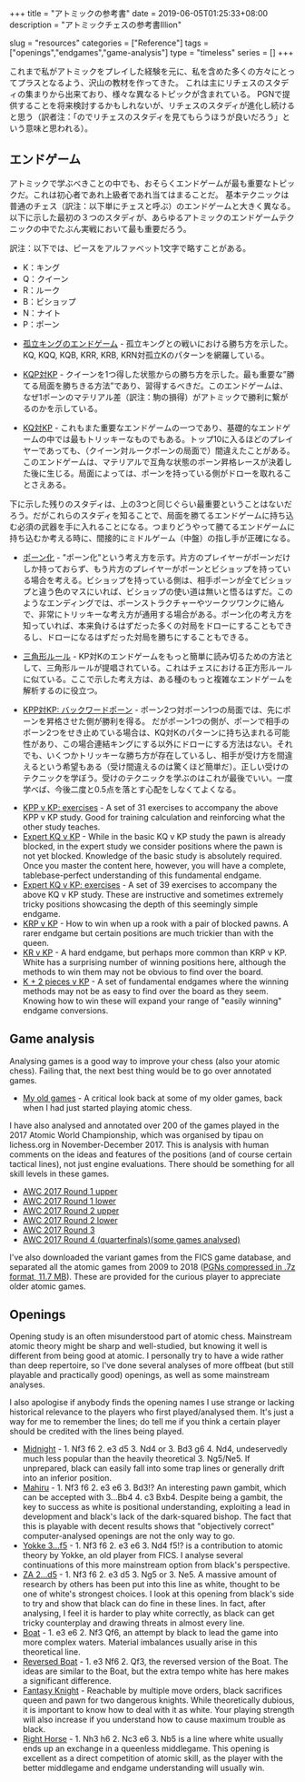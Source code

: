 +++
title = "アトミックの参考書"
date = 2019-06-05T01:25:33+08:00
description = "アトミックチェスの参考書Illion"

slug = "resources"
categories = ["Reference"]
tags = ["openings","endgames","game-analysis"]
type = "timeless"
series = []
+++

<!--
Over my time playing atomic I've created quite a number of resources for my own benefit and for others. This will primarily be a list of lichess studies covering different topics. (I may consider making the pgns available directly in the future, but the lichess studies may evolve constantly.)-->
これまで私がアトミックをプレイした経験を元に、私を含めた多くの方々にとってプラスとなるよう、沢山の教材を作ってきた。
これは主にリチェスのスタディの集まりから出来ており、様々な異なるトピックが含まれている。
PGNで提供することを将来検討するかもしれないが、リチェスのスタディが進化し続けると思う（訳者注：「のでリチェスのスタディを見てもらうほうが良いだろう」という意味と思われる）。

## エンドゲーム ##

<!--Endgames are probably the most important thing to learn, whether you're a new player or an experienced one. The basic techniques are very different from regular chess endgames, and fully worth the investment to master them. The first three studies are perhaps the most important of all for practical play.-->
アトミックで学ぶべきことの中でも、おそらくエンドゲームが最も重要なトピックだ。これは初心者であれ上級者であれ当てはまることだ。
基本テクニックは普通のチェス（訳注：以下単にチェスと呼ぶ）のエンドゲームと大きく異なる。
以下に示した最初の３つのスタディが、あらゆるアトミックのエンドゲームテクニックの中でたぶん実戦において最も重要だろう。

訳注：以下では、ピースをアルファベット1文字で略すことがある。
+ K：キング
+ Q：クイーン
+ R：ルーク
+ B：ビショップ
+ N：ナイト
+ P：ポーン


- [孤立キングのエンドゲーム](https://lichess.org/study/BB4RW1ts) - 孤立キングとの戦いにおける勝ち方を示した。KQ, KQQ, KQB, KRR, KRB, KRN対孤立Kのパターンを網羅している。
<!--- [Lone king endgames](https://lichess.org/study/BB4RW1ts) - How to win versus a lone king. Covers KQ, KQQ, KQB, KRR, KRB and KRN versus lone K.-->
- [KQP対KP](https://lichess.org/study/2DRvcpIZ) - クイーンを1つ得した状態からの勝ち方を示した。最も重要な”勝てる局面を勝ちきる方法”であり、習得するべきだ。このエンドゲームは、なぜ1ポーンのマテリアル差（訳注：駒の損得）がアトミックで勝利に繋がるのかを示している。
<!--- [KQP v KP](https://lichess.org/study/2DRvcpIZ) - How to win when up a queen. The single most important "how to win a won game" technique to master. This endgame is why a material difference of a single pawn is winning in atomic.-->
- [KQ対KP](https://lichess.org/study/nPsVcyo0) - これもまた重要なエンドゲームの一つであり、基礎的なエンドゲームの中では最もトリッキーなものでもある。トップ10に入るほどのプレイヤーであっても、（クイーン対ルークポーンの局面で）間違えたことがある。このエンドゲームは、マテリアルで互角な状態のポーン昇格レースが決着した後に生じる。局面によっては、ポーンを持っている側がドローを取れることさえある。
<!--- [KQ v KP](https://lichess.org/study/nPsVcyo0) - Lone queen versus lone pawn. Also an important endgame, and the trickiest basic endgame; even top ten players have messed this up (queen versus rook-pawn)! This endgame is what typically results after even-material pawn races. Sometimes, a draw may even be stolen by the side with the pawn.-->

<!--The rest of the endgame studies may not be as overridingly important as the first three above, but knowing these will give you vital ammunition to convert to winning endgames, and will indirectly improve your middlegame play as well when you consider how to convert to the appropriate endgames.-->
下に示した残りのスタディは、上の3つと同じぐらい最重要ということはないだろう。だがこれらのスタディを知ることで、局面を勝てるエンドゲームに持ち込む必須の武器を手に入れることになる。つまりどうやって勝てるエンドゲームに持ち込むか考える時に、間接的にミドルゲーム（中盤）の指し手が正確になる。

- [ポーン化](https://lichess.org/study/iS3Dp19A) - "ポーン化"という考え方を示す。片方のプレイヤーがポーンだけしか持っておらず、もう片方のプレイヤーがポーンとビショップを持っている場合を考える。ビショップを持っている側は、相手ポーンが全てビショップと違う色のマスにいれば、ビショップの使い道は無いと悟るはずだ。このようなエンディングでは、ポーンストラクチャーやツークツワンクに絡んで、非常にトリッキーな考え方が通用する場合がある。ポーン化の考え方を知っていれば、本来負けるはずだった多くの対局をドローにすることもできるし、ドローになるはずだった対局を勝ちにすることもできる。

<!--- [Pawnitisation](https://lichess.org/study/iS3Dp19A) - The idea of "pawnitisation". When only pawns are left but one side is up a bishop, the bishop might find itself useless if the opponent's pawns are all on the opposite-coloured squares. There can be very tricky ideas with pawn structure and zugzwang in these endings. Losses turn into draws and draws into wins if you know these ideas.-->
- [三角形ルール](https://lichess.org/study/7SpmVBSz) - KP対Kのエンドゲームをもっと簡単に読み切るための方法として、三角形ルールが提唱されている。これはチェスにおける正方形ルールに似ている。ここで示した考え方は、ある種のもっと複雑なエンドゲームを解析するのに役立つ。
<!--- [Rule of the rectangle](https://lichess.org/study/7SpmVBSz) - A proposed method of counting out KP v K (and some other pure pawn) endgames more easily, like the rule of the square in regular chess. The ideas here are helpful for analysing certain more complex endgames.
-->
- [KPP対KP: バックワードポーン](https://lichess.org/study/Iv9L9LTR) - ポーン2つ対ポーン1つの局面では、先にポーンを昇格させた側が勝利を得る。
だがポーン1つの側が、ポーンで相手のポーン2つをせき止めている場合は、KQ対Kのパターンに持ち込まれる可能性があり、この場合連結キングにする以外にドローにする方法はない。それでも、いくつかトリッキーな勝ち方が存在しているし、相手が受け方を間違えるという希望もある（受け間違えるのは驚くほど簡単だ）。正しい受けのテクニックを学ぼう。受けのテクニックを学ぶのはこれが最後でいい。一度学べば、今後二度と0.5点を落とす心配をしなくてよくなる。
<!--- [KPP v KP: backwards pawn](https://lichess.org/study/Iv9L9LTR) - Two pawn versus one is winning if one side can promote, but if the one pawn hold back two, it may be drawn as KQ v K with connected kings is only a draw. Nevertheless, there are some tricky wins possible, and always the hope that the opponent defends incorrectly (which is surprisingly easy to do). Learn the proper technique to defend once and for all, and never worry about dropping unnecessary half-points again.-->
- [KPP v KP: exercises](https://lichess.org/study/K75Qiesx) - A set of 31 exercises to accompany the above KPP v KP study. Good for training calculation and reinforcing what the other study teaches.
- [Expert KQ v KP](https://lichess.org/study/oWJZMklh) - While in the basic KQ v KP study the pawn is already blocked, in the expert study we consider positions where the pawn is not yet blocked. Knowledge of the basic study is absolutely required. Once you master the content here, however, you will have a complete, tablebase-perfect understanding of this fundamental endgame.
- [Expert KQ v KP: exercises](https://lichess.org/study/C2Jh0UOy) - A set of 39 exercises to accompany the above KQ v KP study. These are instructive and sometimes extremely tricky positions showcasing the depth of this seemingly simple endgame.
- [KRP v KP](https://lichess.org/study/xvHuOCBq) - How to win when up a rook with a pair of blocked pawns. A rarer endgame but certain positions are much trickier than with the queen.
- [KR v KP](https://lichess.org/study/MYV7n3Nf) - A hard endgame, but perhaps more common than KRP v KP. White has a surprising number of winning positions here, although the methods to win them may not be obvious to find over the board.
- [K + 2 pieces v KP](https://lichess.org/study/qpSW4QBS) - A set of fundamental endgames where the winning methods may not be as easy to find over the board as they seem. Knowing how to win these will expand your range of "easily winning" endgame conversions.


## Game analysis ##

Analysing games is a good way to improve your chess (also your atomic chess). Failing that, the next best thing would be to go over annotated games.

- [My old games](https://lichess.org/study/4yVSWBkW) - A critical look back at some of my older games, back when I had just started playing atomic chess.

I have also analysed and annotated over 200 of the games played in the 2017 Atomic World Championship, which was organised by tipau on lichess.org in November-December 2017. This is analysis with human comments on the ideas and features of the positions (and of course certain tactical lines), not just engine evaluations. There should be something for all skill levels in these games.

- [AWC 2017 Round 1 upper](https://lichess.org/study/DkOwAm57)
- [AWC 2017 Round 1 lower](https://lichess.org/study/xb6BuJqH)
- [AWC 2017 Round 2 upper](https://lichess.org/study/5FmSwRNw)
- [AWC 2017 Round 2 lower](https://lichess.org/study/naiwBUs5)
- [AWC 2017 Round 3](https://lichess.org/study/1Ca8uzR8)
- [AWC 2017 Round 4 (quarterfinals)(some games analysed)](https://lichess.org/study/7I3kxX7I)

I've also downloaded the variant games from the FICS game database, and separated all the atomic games from 2009 to 2018 ([PGNs compressed in .7z format, 11.7 MB](/dbs/FICS_atomic_games.7z)). These are provided for the curious player to appreciate older atomic games.


## Openings ##

Opening study is an often misunderstood part of atomic chess. Mainstream atomic theory might be sharp and well-studied, but knowing it well is different from being good at atomic. I personally try to have a wide rather than deep repertoire, so I've done several analyses of more offbeat (but still playable and practically good) openings, as well as some mainstream analyses.

I also apologise if anybody finds the opening names I use strange or lacking historical relevance to the players who first played/analysed them. It's just a way for me to remember the lines; do tell me if you think a certain player should be credited with the lines being played.

- [Midnight](https://lichess.org/study/Dc345Be0) - 1. Nf3 f6 2. e3 d5 3. Nd4 or 3. Bd3 g6 4. Nd4, undeservedly much less popular than the heavily theoretical 3. Ng5/Ne5. If unprepared, black can easily fall into some trap lines or generally drift into an inferior position.
- [Mahiru](https://lichess.org/study/zZzm6C8k) - 1. Nf3 f6 2. e3 e6 3. Bd3!? An interesting pawn gambit, which can be accepted with 3...Bb4 4. c3 Bxb4. Despite being a gambit, the key to success as white is positional understanding, exploiting a lead in development and black's lack of the dark-squared bishop. The fact that this is playable with decent results shows that "objectively correct" computer-analysed openings are not the only way to go.
- [Yokke 3...f5](https://lichess.org/study/gyn0FvOE) - 1. Nf3 f6 2. e3 e6 3. Nd4 f5!? is a contribution to atomic theory by Yokke, an old player from FICS. I analyse several continuations of this more mainstream option from black's perspective.
- [ZA 2...d5](https://lichess.org/study/DjOw6ggL) - 1. Nf3 f6 2. e3 d5 3. Ng5 or 3. Ne5. A massive amount of research by others has been put into this line as white, thought to be one of white's strongest choices. I look at this opening from black's side to try and show that black can do fine in these lines. In fact, after analysing, I feel it is harder to play white correctly, as black can get tricky counterplay and drawing threats in almost every line.
- [Boat](https://lichess.org/study/t6PDRf6x) - 1. e3 e6 2. Nf3 Qf6, an attempt by black to lead the game into more complex waters. Material imbalances usually arise in this theoretical line.
- [Reversed Boat](https://lichess.org/study/TFzoQrPF) - 1. e3 Nf6 2. Qf3, the reversed version of the Boat. The ideas are similar to the Boat, but the extra tempo white has here makes a significant difference.
- [Fantasy Knight](https://lichess.org/study/Ax9uIE2Q) - Reachable by multiple move orders, black sacrifices queen and pawn for two dangerous knights. While theoretically dubious, it is important to know how to deal with it as white. Your playing strength will also increase if you understand how to cause maximum trouble as black.
- [Right Horse](https://lichess.org/study/XUUyqbsu) - 1. Nh3 h6 2. Nc3 e6 3. Nb5 is a line where white usually ends up an exchange in a queenless middlegame. This opening is excellent as a direct competition of atomic skill, as the player with the better middlegame and endgame understanding will usually win.